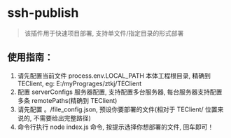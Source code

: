 # ssh-publish

> 该插件用于快速项目部署, 支持单文件/指定目录的形式部署

## 使用指南：
1. 请先配置当前文件 process.env.LOCAL_PATH 本体工程根目录, 精确到 TEClient, eg: E:/myPrograges/ztkj/TEClient
2. 配置 serverConfigs 服务器配置, 支持配置多台服务器, 每台服务器支持配置多条 remotePaths(精确到 TEClient)
3. 请先配置 。/file_config.json, 预设你要部署的文件(相对于 TEClient/ 位置来说的, 不需要给出完整路径)
4. 命令行执行 node index.js 命令, 按提示选择你想部署的文件, 回车即可！


